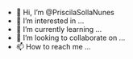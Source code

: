 - 👋 Hi, I’m @PriscilaSollaNunes
- 👀 I’m interested in ...
- 🌱 I’m currently learning ...
- 💞️ I’m looking to collaborate on ...
- 📫 How to reach me ...

<!---
PriscilaSollaNunes/PriscilaSollaNunes is a ✨ special ✨ repository because its `README.md` (this file) appears on your GitHub profile.
You can click the Preview link to take a look at your changes.
--->
